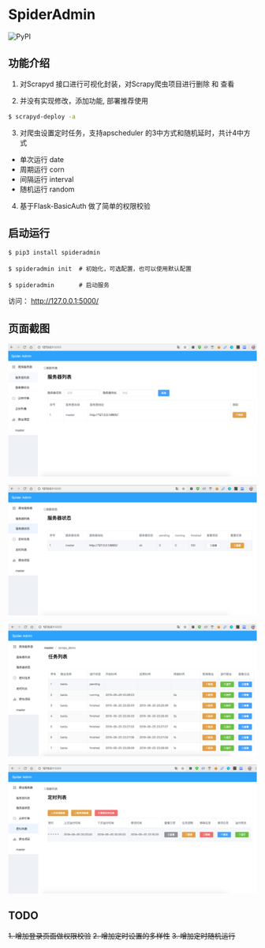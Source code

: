 # SpiderAdmin

![PyPI](https://img.shields.io/pypi/v/spideradmin.svg)

## 功能介绍
1. 对Scrapyd 接口进行可视化封装，对Scrapy爬虫项目进行删除 和 查看

2. 并没有实现修改，添加功能, 部署推荐使用
```bash
$ scrapyd-deploy -a
```
3. 对爬虫设置定时任务，支持apscheduler 的3中方式和随机延时，共计4中方式
- 单次运行 date
- 周期运行 corn
- 间隔运行 interval
- 随机运行 random

4. 基于Flask-BasicAuth 做了简单的权限校验

## 启动运行
```
$ pip3 install spideradmin

$ spideradmin init  # 初始化，可选配置，也可以使用默认配置

$ spideradmin       # 启动服务

```
访问：
http://127.0.0.1:5000/


## 页面截图
![](image/main.png)

![](image/status.png)

![](image/task.png)

![](image/time.png)

## TODO
~~1. 增加登录页面做权限校验~~
~~2. 增加定时设置的多样性~~
~~3. 增加定时随机运行~~
